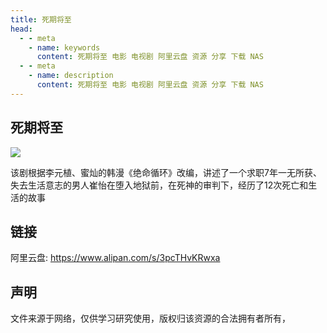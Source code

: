 ```yaml
---
title: 死期将至
head:
  - - meta
    - name: keywords
      content: 死期将至 电影 电视剧 阿里云盘 资源 分享 下载 NAS
  - - meta
    - name: description
      content: 死期将至 电影 电视剧 阿里云盘 资源 分享 下载 NAS
---
```


## 死期将至

![](https://m.theovan.cn/docs/20240423225319.png)

该剧根据李元植、蜜灿的韩漫《绝命循环》改编，讲述了一个求职7年一无所获、失去生活意志的男人崔怡在堕入地狱前，在死神的审判下，经历了12次死亡和生活的故事

## 链接

阿里云盘: https://www.alipan.com/s/3pcTHvKRwxa

## 声明

文件来源于网络，仅供学习研究使用，版权归该资源的合法拥有者所有，
